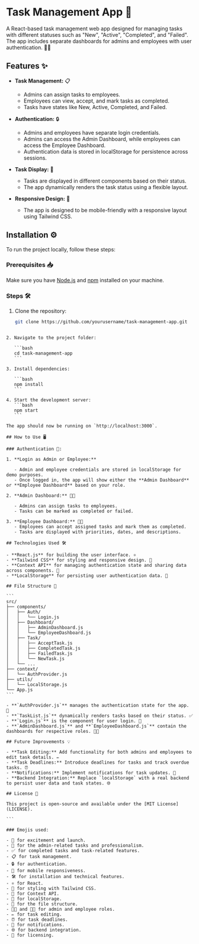 # Task Management App 🚀

A React-based task management web app designed for managing tasks with different statuses such as "New", "Active", "Completed", and "Failed". The app includes separate dashboards for admins and employees with user authentication. 💼✅

## Features ✨

- **Task Management:** 📋

  - Admins can assign tasks to employees.
  - Employees can view, accept, and mark tasks as completed.
  - Tasks have states like New, Active, Completed, and Failed.

- **Authentication:** 🔒

  - Admins and employees have separate login credentials.
  - Admins can access the Admin Dashboard, while employees can access the Employee Dashboard.
  - Authentication data is stored in localStorage for persistence across sessions.

- **Task Display:** 📑

  - Tasks are displayed in different components based on their status.
  - The app dynamically renders the task status using a flexible layout.

- **Responsive Design:** 📱
  - The app is designed to be mobile-friendly with a responsive layout using Tailwind CSS.

## Installation ⚙️

To run the project locally, follow these steps:

### Prerequisites 📥

Make sure you have [Node.js](https://nodejs.org/) and [npm](https://npmjs.com/) installed on your machine.

### Steps 🛠️

1. Clone the repository:
   ```bash
   git clone https://github.com/yourusername/task-management-app.git
   ```
````

2. Navigate to the project folder:

   ```bash
   cd task-management-app
   ```

3. Install dependencies:

   ```bash
   npm install
   ```

4. Start the development server:
   ```bash
   npm start
   ```

The app should now be running on `http://localhost:3000`.

## How to Use 🖥️

### Authentication 🔑:

1. **Login as Admin or Employee:**

   - Admin and employee credentials are stored in localStorage for demo purposes.
   - Once logged in, the app will show either the **Admin Dashboard** or **Employee Dashboard** based on your role.

2. **Admin Dashboard:** 👨‍💼

   - Admins can assign tasks to employees.
   - Tasks can be marked as completed or failed.

3. **Employee Dashboard:** 🧑‍💻
   - Employees can accept assigned tasks and mark them as completed.
   - Tasks are displayed with priorities, dates, and descriptions.

## Technologies Used 🛠️

- **React.js** for building the user interface. ⚛️
- **Tailwind CSS** for styling and responsive design. 🌈
- **Context API** for managing authentication state and sharing data across components. 🔄
- **LocalStorage** for persisting user authentication data. 💾

## File Structure 📁

```
src/
├── components/
│   ├── Auth/
│   │   └── Login.js
│   ├── Dashboard/
│   │   ├── AdminDashboard.js
│   │   └── EmployeeDashboard.js
│   ├── Task/
│   │   ├── AcceptTask.js
│   │   ├── CompletedTask.js
│   │   ├── FailedTask.js
│   │   └── NewTask.js
│   └── ...
├── context/
│   └── AuthProvider.js
├── utils/
│   └── LocalStorage.js
└── App.js
```

- **`AuthProvider.js`** manages the authentication state for the app. 🔑
- **`TaskList.js`** dynamically renders tasks based on their status. ✅
- **`Login.js`** is the component for user login. 👤
- **`AdminDashboard.js`** and **`EmployeeDashboard.js`** contain the dashboards for respective roles. 🧑‍💼

## Future Improvements 💡

- **Task Editing:** Add functionality for both admins and employees to edit task details. ✏️
- **Task Deadlines:** Introduce deadlines for tasks and track overdue tasks. ⏰
- **Notifications:** Implement notifications for task updates. 🔔
- **Backend Integration:** Replace `localStorage` with a real backend to persist user data and task states. 🌐

## License 📄

This project is open-source and available under the [MIT License](LICENSE).

```

### Emojis used:

- 🚀 for excitement and launch.
- 💼 for the admin-related tasks and professionalism.
- ✅ for completed tasks and task-related features.
- 📋 for task management.
- 🔒 for authentication.
- 📱 for mobile responsiveness.
- 🛠️ for installation and technical features.
- ⚛️ for React.
- 🌈 for styling with Tailwind CSS.
- 🔄 for Context API.
- 💾 for localStorage.
- 📁 for the file structure.
- 👨‍💼 and 🧑‍💻 for admin and employee roles.
- ✏️ for task editing.
- ⏰ for task deadlines.
- 🔔 for notifications.
- 🌐 for backend integration.
- 📄 for licensing.

